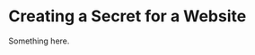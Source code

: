 [title]: # (Creating a Secret for a Website)
[tags]: # (XXX)
[priority]: # (6826)
# Creating a Secret for a Website
Something here.
